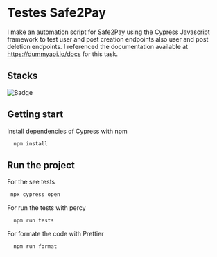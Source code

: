 # Testes Safe2Pay

I make an automation script for Safe2Pay using the Cypress Javascript framework to test user and post creation endpoints also user and post deletion endpoints. I referenced the documentation  available at https://dummyapi.io/docs for this task.


## Stacks
![Badge](https://img.shields.io/static/v1?label&message=Cypress&color=black&style=for-the-badge&logo=Cypress) 

## Getting start

Install dependencies of Cypress with npm

```bash
  npm install
```
    
## Run the project

For the see tests

```bash
 npx cypress open
```

For run the tests with percy
```bash
  npm run tests
```

For formate the code with Prettier

```bash
  npm run format
```

